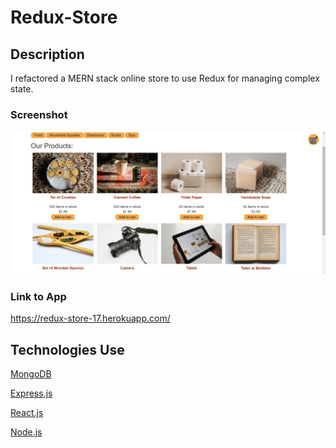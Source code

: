 # Redux-Store

## Description
I refactored a MERN stack online store to use Redux for managing complex state.


### Screenshot
<img src = "client\src\assets\screenshot.jpg" alt = "generator preview">

### Link to App
https://redux-store-17.herokuapp.com/


## Technologies Use
<p><a href="https://www.mongodb.com/">MongoDB</a></p>
<p><a href="https://www.npmjs.com/package/express">Express.js</a></p>
<p><a href="https://reactjs.org/">React.js</a></p>
<p><a href="https://nodejs.org/">Node.js</a></p>